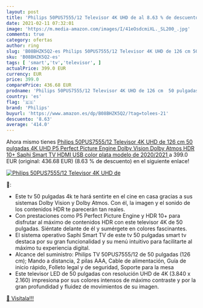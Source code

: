 ```yaml
---
layout: post
title: 'Philips 50PUS7555/12 Televisor 4K UHD de al 8.63 % de descuento'
date: 2021-02-11 07:32:01
image: 'https://m.media-amazon.com/images/I/41eOsdcmiXL._SL200_.jpg'
comments: true
category: ofertas
author: ring
slug: 'B08BHZK5Q2-es Philips 50PUS7555/12 Televisor 4K UHD de 126 cm 50...'
sku: 'B08BHZK5Q2-es'
tags: [ 'smart','tv','televisor', ]
actualPrice: 399.0 EUR
currency: EUR
price: 399.0
comparePrice: 436.68 EUR
prodname: 'Philips 50PUS7555/12 Televisor 4K UHD de 126 cm  50 pulgadas   4K UHD  P5 Perfect Picture Engine  Dolby Vision  Dolby Atmos  HDR 10+  Saphi Smart TV  HDMI  USB   color plata  modelo de 2020/2021 '
country: 'es'
flag: '🇪🇸'
brand: 'Philips'
buyurl: 'https://www.amazon.es/dp/B08BHZK5Q2/?tag=tolees-21'
descuento: '8.63'
average: '414.0'
---
```


Ahora mismo tienes [Philips 50PUS7555/12 Televisor 4K UHD de 126 cm  50 pulgadas   4K UHD  P5 Perfect Picture Engine  Dolby Vision  Dolby Atmos  HDR 10+  Saphi Smart TV  HDMI  USB   color plata  modelo de 2020/2021 ](https://www.amazon.es/dp/B08BHZK5Q2/?tag=tolees-21) a 399.0 EUR (original: 436.68 EUR) (8.63 %  de descuento) en el siguiente enlace!

[![Philips 50PUS7555/12 Televisor 4K UHD de](https://m.media-amazon.com/images/I/41eOsdcmiXL._SL200_.jpg)](https://www.amazon.es/dp/B08BHZK5Q2/?tag=tolees-21)

🔎:

- Este tv 50 pulgadas 4k te hará sentirte en el cine en casa gracias a sus sistemas Dolby Vision y Dolby Atmos. Con él, la imagen y el sonido de los contenidos HDR te parecerán tan reales.
- Con prestaciones como P5 Perfect Picture Engine y HDR 10+ para disfrutar al máximo de contenidos HDR con este televisor 4K de 50 pulgadas. Siéntate delante de él y sumérgete en colores fascinantes.
- El sistema operativo Saphi Smart TV de este tv 50 pulgadas smart tv destaca por su gran funcionalidad y su menú intuitivo para facilitarte al máximo tu experiencia digital.
- Alcance del suministro: Philips TV 50PUS7555/12 de 50 pulgadas (126 cm); Mando a distancia, 2 pilas AAA, Cable de alimentación, Guía de inicio rápido, Folleto legal y de seguridad, Soporte para la mesa
- Este televisor LED de 50 pulgadas con resolución UHD de 4K (3.840 x 2.160) impresiona por sus colores intensos de máximo contraste y por la gran profundidad y fluidez de movimientos de su imagen.

[🛒 Visítala!!!](https://www.amazon.es/dp/B08BHZK5Q2/?tag=tolees-21)
